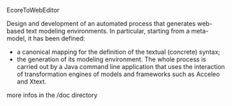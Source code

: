 EcoreToWebEditor

Design and development of an automated process that generates web-based text modeling environments. In particular, starting from a meta-model, it has been defined:
- a canonical mapping for the definition of the textual (concrete) syntax;
- the generation of its modeling environment.
The whole process is carried out by a Java command line application that uses the interaction of transformation engines of models and frameworks such as Acceleo and Xtext.

more infos in the /doc directory
